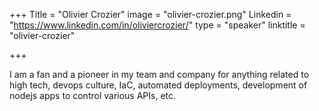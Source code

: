 +++
Title = "Olivier Crozier"
image = "olivier-crozier.png"
Linkedin = "https://www.linkedin.com/in/oliviercrozier/"
type = "speaker"
linktitle = "olivier-crozier"

+++

I am a fan and a pioneer in my team and company for anything related to high tech, devops culture, IaC, automated deployments, development of nodejs apps to control various APIs, etc.